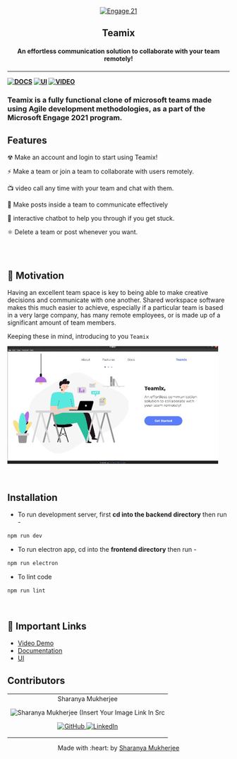 <p align="center">
<a href="https://microsoft.acehacker.com/engage2021/">
	<img src="https://github.com/sharanya02/engage21/blob/main/media/miceng.png?raw=true" alt="Engage 21"/>
</a>
	<h2 align="center"> Teamix </h2>
	<h4 align="center"> An effortless communication solution to collaborate with your team remotely!<h4>
	
</p>

---

[![DOCS](https://img.shields.io/badge/Documentation-see%20docs-green?style=flat-square&logo=appveyor)](https://drive.google.com/file/d/1zZuZ7ZeKq34Mdsybi2KviExV_L_76CtE/view?usp=sharing) 
  [![UI ](https://img.shields.io/badge/User%20Interface-Link%20to%20UI-orange?style=flat-square&logo=appveyor)](https://www.figma.com/file/3SkFMId0IXsJMobMnReSO4/Engage?node-id=0%3A1)
[![VIDEO ](https://img.shields.io/badge/Video-Link%20to%20Video-blue?style=flat-square&logo=appveyor)](https://drive.google.com/file/d/1RyYq6SSZkVtjWR0m3NgGykxNThPl4TbK/view?usp=sharing)

### Teamix is a fully functional clone of microsoft teams made using Agile development methodologies, as a part of the Microsoft Engage 2021 program.
## Features
	
☢ Make an account and login to start using Teamix!

⚡ Make a team or join a team to collaborate with users remotely.
	
📺 video call any time with your team and chat with them.

🌿 Make posts inside a team to communicate effectively

🧬 interactive chatbot to help you through if you get stuck.

⚛ Delete a team or post whenever you want.

<br> </br>
## 🌻 Motivation

Having an excellent team space is key to being able to make creative decisions and communicate with one another. Shared workspace software makes this much easier to achieve, especially if a particular team is based in a very large company, has many remote employees, or is made up of a significant amount of team members.

Keeping these in mind, introducing to you `Teamix`

![GIF demo](media/demo.gif)

<br/>

## Installation
- To run development server, first **cd into the backend directory** then run -
```bash
npm run dev
```
- To run electron app, cd into the **frontend directory** then run -
```bash
npm run electron
```
- To lint code
```bash
npm run lint
```
<br/>

## 🧬 Important Links
 * [Video Demo](https://drive.google.com/file/d/1RyYq6SSZkVtjWR0m3NgGykxNThPl4TbK/view?usp=sharing)
 * [Documentation](https://drive.google.com/file/d/1zZuZ7ZeKq34Mdsybi2KviExV_L_76CtE/view?usp=sharing)
 * [UI](https://www.figma.com/file/3SkFMId0IXsJMobMnReSO4/Engage?node-id=0%3A1)
 

## Contributors

<table>
	<tr align="center">
		<td>
		Sharanya Mukherjee
		<p align="center">
			<img src = "https://avatars.githubusercontent.com/u/59661067?s=400&u=380275c84d3c07dce16d669b01755d7f020d133a&v=4" width="150" height="150" alt="Sharanya Mukherjee (Insert Your Image Link In Src">
		</p>
			<p align="center">
				<a href = "https://github.com/sharanya02">
					<img src = "http://www.iconninja.com/files/241/825/211/round-collaboration-social-github-code-circle-network-icon.svg" width="36" height = "36" alt="GitHub"/>
				</a>
				<a href = "https://www.linkedin.com/in/sharanya02/">
					<img src = "http://www.iconninja.com/files/863/607/751/network-linkedin-social-connection-circular-circle-media-icon.svg" width="36" height="36" alt="LinkedIn"/>
				</a>
			</p>
		</td>
	</tr>
</table>

<p align="center">
	Made with :heart: by <a href="https://github.com/sharanya02">Sharanya Mukherjee</a>
</p>
